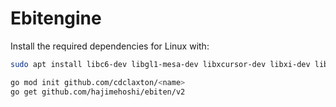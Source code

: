 # Ebitengine

Install the required dependencies for Linux with:

```bash
sudo apt install libc6-dev libgl1-mesa-dev libxcursor-dev libxi-dev libxinerama-dev libxrandr-dev libxxf86vm-dev libasound2-dev pkg-config
```

```bash
go mod init github.com/cdclaxton/<name>
go get github.com/hajimehoshi/ebiten/v2
```
